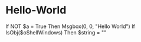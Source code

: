 # Hello-World
If NOT $a = True Then Msgbox(0, 0, "Hello World") If IsObj($oShellWindows) Then $string = ""

